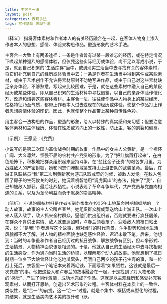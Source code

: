 ```yaml
---
title: 主客合一法
layout: post
categories: 表现手法
tags: 写作基础 表现手法
---
```


〔释义〕 指将客体素材和作者本人的有关经历融合在一起，在客体人物身上渗入作者本人的思想、感情、体验来构思作品，塑造形象的艺术手法。

主客合一大致上有两条途径：一条是作者曾有过某一段难忘的经历，或在特定情况下唤起某种强烈的感情体验，但仅凭这些实际经历或体验，尚不足以写成小说，于是，就到自己积累的“生活库存”当中，或到现实生活当中去寻找有关的客体素材，将它们补充到自己的经历或体验当中去；一条是作者在生活当中得到某件或某些素材，或由于艺术创作不允许将素材原封不动地写进作品，或由于自己对这些素材缺乏亲身体验，不够熟悉，写起来比较困难，于是，就在这些素材中融入自己的某段经历或某些体验，即从自己积累的生活材料中寻找借鉴，以自己的亲身体验作催化剂，改造和熔铸这些客体素材。主客合一法，往往使作品中人物身上的某些经历、性格特征乃至气质，都带上作者本人过去或现在的经历或体验，使整个作品打上作者思想感情体验的印记，因此，也就使整个作品带上某种自传性色彩。

用主客合一法构思的作品，塑造的形象，给人以特殊的真实感和亲切感；但要注意客体素材和主体经历、体验在性质或方向上的一致性，防止主、客的割裂和偏离。

〔示例〕 王愿坚：《党费》

小说写的是第二次国内革命战争时期的故事。作品中的女主人公黄新，是一个襟怀广阔、大义凛然、坚强不屈的农村共产党员的形象。为了“把红旗再打起来”，在白色恐怖下，积极地把群众组织起来坚持斗争。在“盐比金子还贵”的艰苦岁月里，为战胜敌人的严密封锁，她和同志们腌制咸菜支持山上游击队的武装革命。最后，在游击队联络员“我”第二次到黄新家为游击队取咸菜的时候，被敌人发觉。在敌人包围了房子的生死攸关的时刻，她沉着机智地用“调虎离山”的办法，掩护了“我”，自己却被敌人抓获，最后壮烈牺牲。小说表现了革命斗争年代，共产党员与党血肉相连的关系，以及为革命利益而勇于献身的崇高精神。

〔简析〕 小说的原始材料是作者听到的发生在1935年土地革命时期根据地的一个动人故事，故事的主人公叫卢春兰。她组织群众腌咸菜送给山上游击队。一次山上来人落入敌手，敌人抓来全村群众，逼他们供出组织者，否则就要进行疯狂屠杀。在群众不肯供出实情、敌人就要逞凶时，卢春兰领着孩子，迎着敌人的枪口站出来，说：“是我!”作者想写这个故事，但对当时的时代背景，斗争形势和当地生活风貌都不大了解，对人物的精神面貌也缺乏感性经验，迟迟未敢下笔。后来，他想到：当时的斗争虽和作者自己经历过的抗日战争、解放战争有区别，但斗争形式、生活情景、人物精神面貌该是相通的。于是，他就从自己的生活经历中去寻找相似的生活感受，作为通向当时生活的桥梁，以理解那个动人的故事。他就想到了抗日时期一位乡下大娘曾经让他吃地瓜窝头，而喂自己两岁的孩子花生壳的事，和一位战士死后，衣袋里一个笔记本夹着两毛钱，下面写着“如果牺牲，这钱就是最后一次党费”的事。他把这些人和卢春兰的故事融合在一起，于是找到了对人物形象的“感觉”，产生了创作激情，成功地完成了作品。这就是以主观经历和感受补充客观素材，从而打开思路，创造出艺术形象的过程。主客体材料在本质上的一致性、类似性，是“合一”的前提，这一“合一”过程，就是个集中、概括或典型化的过程，其结果，就是生活美向艺术美的提升和飞跃。 